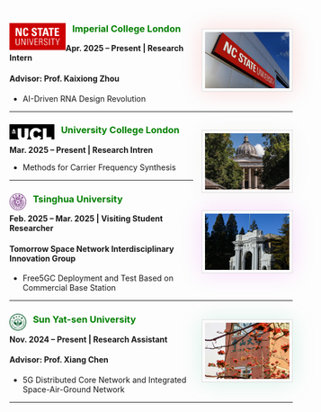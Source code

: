 
### <img src="./static/assets/img/NCSU.png"  alt="NCSU" align='left' width=100 /> $~~$  <span style="color: green;">**Imperial College London**</span><img src="./static/assets/img/NC.png"  align='Right' style='width:150px;height:100px border-radius:3px; box-shadow:rgba(242, 18, 6, 0.15) 0 0 40px;background:#FBFBFB;border:1px solid #ddd;margin:10px auto;margin-left: 15px;padding:5px;'/>
**Apr. 2025 – Present | Research Intern** 
#### Advisor: Prof. Kaixiong Zhou 
- AI-Driven RNA Design Revolution

---
### <img src="./static/assets/img/ucl.png"  alt="UCL" align='left' width=80 /> $~~$  <span style="color: green;">**University College London**</span><img src="./static/assets/img/inucl.png"  align='Right' style='width:150px;height:100px border-radius:3px; box-shadow:rgba(106, 72, 7, 0.04) 0 0 40px;background:#FBFBFB;border:1px solid #ddd;margin:10px auto;margin-left: 15px;padding:5px;'/>
**Mar. 2025 – Present | Research Intren** 
- Methods for Carrier Frequency Synthesis

---


### <img src="./static/assets/img/thu.png"  alt="thu" align='left' width=30 /> $~~$ <span style="color: green;">**Tsinghua University**</span> <img src="./static/assets/img/inthu.png"  align='Right' style='width:150px;height:100px border-radius:3px; box-shadow:rgba(221, 20, 240, 0.15) 0 0 40px;background:#FBFBFB;border:1px solid #ddd;margin:10px auto;margin-left: 15px;padding:5px;'/>
**Feb. 2025 – Mar. 2025 | Visiting Student Researcher**
#### **Tomorrow Space Network Interdisciplinary Innovation Group**
- Free5GC Deployment and Test Based on Commercial Base Station

---
### <img src="./static/assets/img/sysu_logo.png"  alt="sysu" align='left' width=30 /> $~~$ <span style="color: green;">**Sun Yat-sen University**</span>  <img src="./static/assets/img/sysu.png"  align='Right' style='width:150px;height:120px border-radius:3px; box-shadow:rgba(5, 177, 105, 0.15) 0 0 40px;background:#FBFBFB;border:1px solid #ddd;margin:10px auto;margin-left: 15px;padding:5px;'/>
**Nov. 2024 – Present | Research Assistant**
#### **Advisor: Prof. Xiang Chen**
- 5G Distributed Core Network and Integrated Space-Air-Ground Network

---
